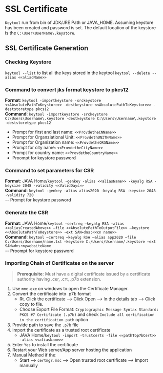 # SSL Certificate

`Keytool` run from bin of JDK/JRE Path  or JAVA_HOME. Assuming keystore has been created and password is set. The default location of the keystore is the `C:\User\UserName\.keystore`.

## SSL Certificate Generation

### Checking Keystore

`keytool --list` to list all the keys stored in the keytool
`keytool --delete --alias <<aliadName>>`

### Command to convert jks format keystore to pkcs12

   **Format**: `keytool -importkeystore -srckeystore <<AbsolutePathToKeystore>> -destkeystore <<AbsolutePathToKeystore>> -deststoretype pkcs12`  
   **Command**: `keytool -importkeystore -srckeystore C:\Users\Username\.keystore -destkeystore C:\Users\Username\.keystore -deststoretype pkcs12`  

- Prompt for first and last name: `<<ProvdetheCNName>>`
- Prompt for Organziational Unit: `<<ProvdethUNITNName>>`
- Prompt for Organization name: `<<ProvdetheORGName>>`
- Prompt for city name: `<<ProvdetheCityName>>`
- Prompt for country name: `<<ProvdetheCountryName>>`
- Proompt for keystore password

### Command to set parameters for CSR

   **Format**: JAVA Home/`keytool -genkey -alias <<aliasName>> -keyalg RSA -keysize 2048 -validity <<ValidDays>>`  
   **Command**: `keytool -genkey -alias alias2020 -keyalg RSA -keysize 2048 -validity 720`  
   -- Prompt for keystore password

### Generate the CSR

   **Format**: JAVA Home/`keytool –certreq –keyalg RSA –alias <<aliasCreatedAbove>> –file <<AbsolutePathToOutputFile>> –keystore <<AbsolutePathToKeystore>> -ext SAN=dns:<<cn name>>`  
   **Command**: `keytool –certreq –keyalg RSA –alias app2020 –file C:/Users/Username/name.txt –keystore C:/Users/Username/.keystore –ext SAN=dns:mywebsiteName`  
  -- Proompt for keystore password

### Importing Chain of Certificates on the server

>**Prerequisite:** Must have a digital certificate issued by a certificate authority having .cer, .crt, .p7b extension.

1. Use `mmc.exe` on windows to open the Certificate Manager.
2. Convert the certificate into .p7b format
   - Rt. Click the certificate --> Click Open --> In the details tab --> Click copy to file.
   - Choose Export File Format: `Cryptographic Message Syntax Standard: PKCS #7 Certificate (.p7b)` and check `Include all certification in the certification path` option
3. Provide path to save the `.p7b` file
4. Import the certificate as a trusted root certificate
   - JAVA Home/`keytool -import -trustcerts -file <<pathTop7bCert>> -alias <<aliasName>>`
5. Enter `Yes` to install the certificate
6. Restart your Web server/App server hosting the application
7. Manual Method if the:
    - Start --> `certmgr.msc` --> Open trusted root certificate --> Import manually
